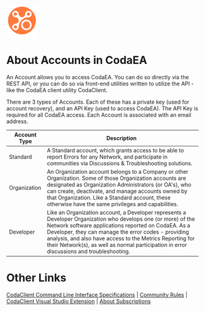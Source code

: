 ﻿![Coda Logo](https://github.com/info-tpr/CodaEA/blob/main/images/CodaLogo-Imageonly-transparent.png?raw=true)

# About Accounts in CodaEA

An Account allows you to access CodaEA.  You can do so directly via the REST API, or you can do so via front-end utilities written to utilize the API - like the CodaEA client utility CodaClient.

There are 3 types of Accounts.  Each of these has a private key (used for account recovery), and an API Key (used to access CodaEA).  The API Key is required for all CodaEA access.  Each Account is associated with an email address.

Account Type | Description
---- | ----
Standard | A Standard account, which grants access to be able to report Errors for any Network, and participate in communities via Discussions & Troubleshooting solutions.
Organization | An Organization account belongs to a Company or other Organization.  Some of those Organization accounts are designated as Organization Administrators (or OA's), who can create, deactivate, and manage accounts owned by that Organization.  Like a Standard account, these otherwise have the same privileges and capabilities.
Developer | Like an Organization account, a Developer represents a Developer Organization who develops one (or more) of the Network software applications reported on CodaEA.  As a Developer, they can manage the error codes - providing analysis, and also have access to the Metrics Reporting for their Network(s), as well as normal participation in error discussions and troubleshooting.


# Other Links

[CodaClient Command Line Interface Specifications](CodaClient_CLI.md) | [Community Rules](Community_Rules.md) | [CodaClient Visual Studio Extension](CodaClient_VSIX.md) | [About Subscriptions](Subscriptions.md)
